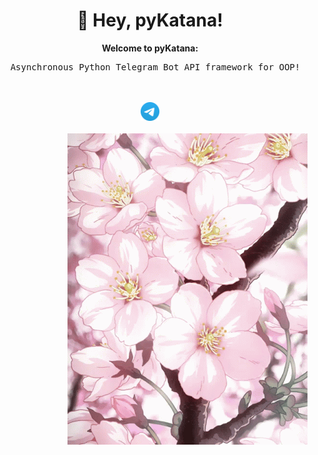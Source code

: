 <div align="center">

<h1>💮 Hey, pyKatana!</h1>
<b>Welcome to pyKatana:</b>
<pre>
  Asynchronous Python Telegram Bot API framework for OOP!
</pre>
<br><br>
<a href="https://pyKatana.t.me">
  <img src="tg.png" alt="Telegram Forum" width="30" height="30">
</a>
<br><br>
<img src="cherry-blossom.gif" alt="Cherry blossom GIF" align="right">

</div>
